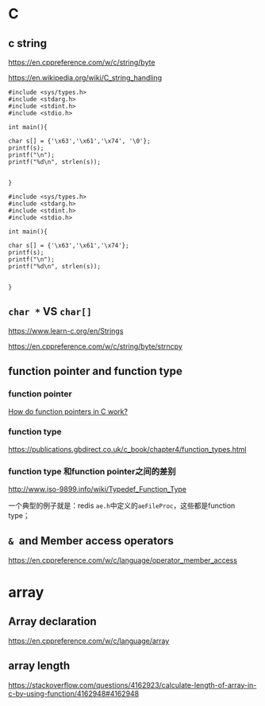 # C

## c string

https://en.cppreference.com/w/c/string/byte

https://en.wikipedia.org/wiki/C_string_handling


```
#include <sys/types.h>
#include <stdarg.h>
#include <stdint.h>
#include <stdio.h>

int main(){

char s[] = {'\x63','\x61','\x74', '\0'};
printf(s);
printf("\n");
printf("%d\n", strlen(s));


}
```

```
#include <sys/types.h>
#include <stdarg.h>
#include <stdint.h>
#include <stdio.h>

int main(){

char s[] = {'\x63','\x61','\x74'};
printf(s);
printf("\n");
printf("%d\n", strlen(s));


}
```

## `char *` VS `char[]`

https://www.learn-c.org/en/Strings

https://en.cppreference.com/w/c/string/byte/strncpy

## function pointer and function type



### function pointer
[How do function pointers in C work?](https://stackoverflow.com/questions/840501/how-do-function-pointers-in-c-work#840504)

### function type



https://publications.gbdirect.co.uk/c_book/chapter4/function_types.html


### function type 和function pointer之间的差别

http://www.iso-9899.info/wiki/Typedef_Function_Type

一个典型的例子就是：redis `ae.h`中定义的`aeFileProc`，这些都是function type；


## `& `and Member access operators

https://en.cppreference.com/w/c/language/operator_member_access


# array 

## Array declaration
https://en.cppreference.com/w/c/language/array


## array length

https://stackoverflow.com/questions/4162923/calculate-length-of-array-in-c-by-using-function/4162948#4162948